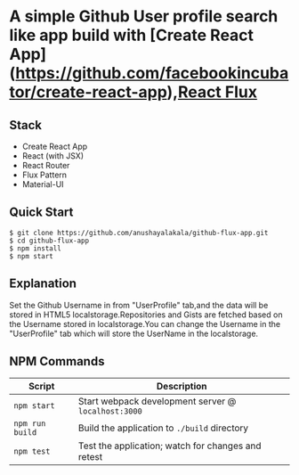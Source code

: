 # A simple Github User profile search like app build with [Create React App] (https://github.com/facebookincubator/create-react-app),[React Flux](https://facebook.github.io/flux/)

## Stack

- Create React App
- React (with JSX)
- React Router
- Flux Pattern
- Material-UI

## Quick Start

```shell
$ git clone https://github.com/anushayalakala/github-flux-app.git
$ cd github-flux-app
$ npm install
$ npm start
```
## Explanation
Set the Github Username in from "UserProfile" tab,and the data will be stored in HTML5 localstorage.Repositories and Gists are fetched based on the Username stored in localstorage.You can change the Username in the "UserProfile" tab which will store the UserName in the localstorage.

## NPM Commands

|Script|Description|
|---|---|
|`npm start`|Start webpack development server @ `localhost:3000`|
|`npm run build`|Build the application to `./build` directory|
|`npm test`|Test the application; watch for changes and retest|
